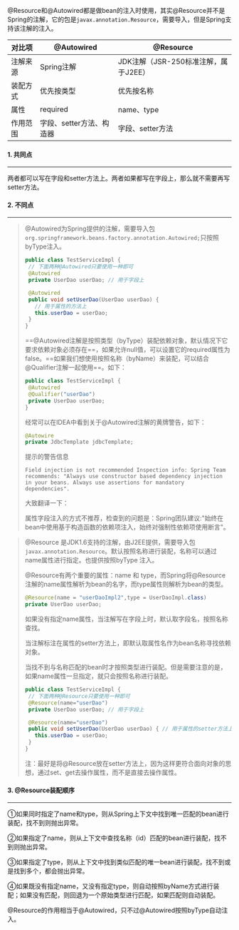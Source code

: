 @Resource和@Autowired都是做bean的注入时使用，其实@Resource并不是Spring的注解，它的包是`javax.annotation.Resource`，需要导入，但是Spring支持该注解的注入。

| 对比项   | @Autowired               | @Resource                            |
| -------- | ------------------------ | ------------------------------------ |
| 注解来源 | Spring注解               | JDK注解（JSR-250标准注解，属于J2EE） |
| 装配方式 | 优先按类型               | 优先按名称                           |
| 属性     | required                 | name、type                           |
| 作用范围 | 字段、setter方法、构造器 | 字段、setter方法                     |



#### 1. 共同点

---

两者都可以写在字段和setter方法上。两者如果都写在字段上，那么就不需要再写setter方法。



#### 2. 不同点

---

>@Autowired为Spring提供的注解，需要导入包`org.springframework.beans.factory.annotation.Autowired;`只按照byType注入。
>
>```java
>public class TestServiceImpl {
>  // 下面两种@Autowired只要使用一种即可
>  @Autowired
>  private UserDao userDao; // 用于字段上
>
>  @Autowired
>  public void setUserDao(UserDao userDao) {
>    // 用于属性的方法上
>    this.userDao = userDao;
>  }
>}
>```
>
>==@Autowired注解是按照类型（byType）装配依赖对象，默认情况下它要求依赖对象必须存在==，如果允许null值，可以设置它的required属性为false。==如果我们想使用按照名称（byName）来装配，可以结合@Qualifier注解一起使用==。如下：
>
>```java
>public class TestServiceImpl {
>  @Autowired
>  @Qualifier("userDao")
>  private UserDao userDao;
>}
>```
>
>经常可以在IDEA中看到关于@Autowired注解的黄牌警告，如下：
>
>```java
>@Autowire
>private JdbcTemplate jdbcTemplate;
>```
>
>提示的警告信息
>
>```
>Field injection is not recommended Inspection info: Spring Team recommends: "Always use constructor based dependency injection in your beans. Always use assertions for mandatory dependencies".
>```
>
>大致翻译一下：
>
>属性字段注入的方式不推荐，检查到的问题是：Spring团队建议:"始终在bean中使用基于构造函数的依赖项注入，始终对强制性依赖项使用断言"。

>@Resource 是JDK1.6支持的注解，由J2EE提供，需要导入包`javax.annotation.Resource`。默认按照名称进行装配，名称可以通过name属性进行指定。也提供按照byType 注入。
>
>@Resource有两个重要的属性：name 和 type，而Spring将@Resource注解的name属性解析为bean的名字，而type属性则解析为bean的类型。
>
>```java
>@Resource(name = "userDaoImpl2",type = UserDaoImpl.class)
>private UserDao userDao;
>```
>
>如果没有指定name属性，当注解写在字段上时，默认取字段名，按照名称查找。
>
>当注解标注在属性的setter方法上，即默认取属性名作为bean名称寻找依赖对象。
>
>当找不到与名称匹配的bean时才按照类型进行装配。但是需要注意的是，如果name属性一旦指定，就只会按照名称进行装配。
>
>```java
>public class TestServiceImpl {
>  // 下面两种@Resource只要使用一种即可
>  @Resource(name="userDao")
>  private UserDao userDao; // 用于字段上
>
>  @Resource(name="userDao")
>  public void setUserDao(UserDao userDao) { // 用于属性的setter方法上
>    this.userDao = userDao;
>  }
>}
>```
>
>注：最好是将@Resource放在setter方法上，因为这样更符合面向对象的思想，通过set、get去操作属性，而不是直接去操作属性。



#### 3. @Resource装配顺序

---

①如果同时指定了name和type，则从Spring上下文中找到唯一匹配的bean进行装配，找不到则抛出异常。

②如果指定了name，则从上下文中查找名称（id）匹配的bean进行装配，找不到则抛出异常。

③如果指定了type，则从上下文中找到类似匹配的唯一bean进行装配，找不到或是找到多个，都会抛出异常。

④如果既没有指定name，又没有指定type，则自动按照byName方式进行装配；如果没有匹配，则回退为一个原始类型进行匹配，如果匹配则自动装配。

@Resource的作用相当于@Autowired，只不过@Autowired按照byType自动注入。